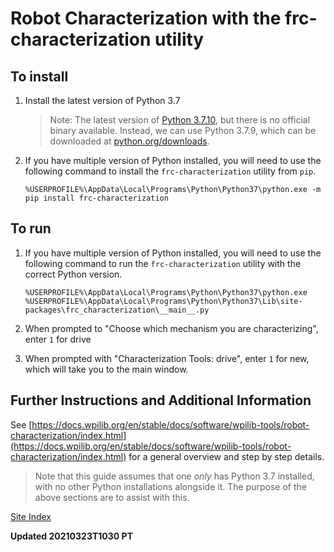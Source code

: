 # Robot Characterization with the frc-characterization utility

## To install

1. Install the latest version of Python 3.7
    > Note: The latest version of [Python 3.7.10](https://www.python.org/downloads/release/python-3710/), but there is no official binary available.  Instead, we can use Python 3.7.9, which can be downloaded at [python.org/downloads](https://www.python.org/downloads/release/python-379/).

2. If you have multiple version of Python installed, you will need to use the following command to install the `frc-characterization` utility from `pip`.

    ```CMD
    %USERPROFILE%\AppData\Local\Programs\Python\Python37\python.exe -m pip install frc-characterization
    ```

## To run

1. If you have multiple version of Python installed, you will need to use the following command to run the `frc-characterization` utility with the correct Python version.

   ```CMD
   %USERPROFILE%\AppData\Local\Programs\Python\Python37\python.exe %USERPROFILE%\AppData\Local\Programs\Python\Python37\Lib\site-packages\frc_characterization\__main__.py
   ```

2. When prompted to "Choose which mechanism you are characterizing", enter `1` for drive

3. When prompted with "Characterization Tools: drive", enter `1` for new, which will take you to the main window.

## Further Instructions and Additional Information

See [https://docs.wpilib.org/en/stable/docs/software/wpilib-tools/robot-characterization/index.html](https://docs.wpilib.org/en/stable/docs/software/wpilib-tools/robot-characterization/index.html) for a general overview and step by step details.
> Note that this guide assumes that one _only_ has Python 3.7 installed, with no other Python installations alongside it.  The purpose of the above sections are to assist with this.

[Site Index](https://frc6506.github.io/docs/index)

__Updated 20210323T1030 PT__
